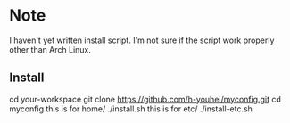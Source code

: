 # Note
I haven't yet written install script.
I'm not sure if the script work properly other than Arch Linux.

## Install
cd your-workspace
git clone https://github.com/h-youhei/myconfig.git
cd myconfig
this is for home/
./install.sh
this is for etc/
./install-etc.sh
